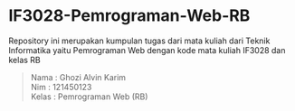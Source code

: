 # IF3028-Pemrograman-Web-RB
Repository ini merupakan kumpulan tugas dari mata kuliah  dari Teknik Informatika yaitu Pemrograman Web dengan kode mata kuliah IF3028 dan kelas RB

> Nama : Ghozi Alvin Karim \
> Nim : 121450123 \
> Kelas : Pemrograman Web (RB)

